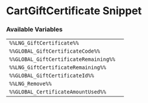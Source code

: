 # CartGiftCertificate Snippet

### Available Variables
|||
|---|---|
| `%%LNG_GiftCertificate%%` |
| `%%GLOBAL_GiftCertificateCode%%` |
| `%%GLOBAL_GiftCertificateRemaining%%` |
| `%%LNG_GiftCertificateRemaining%%` |
| `%%GLOBAL_GiftCertificateId%%` |
| `%%LNG_Remove%%` |
| `%%GLOBAL_CertificateAmountUsed%%` |
